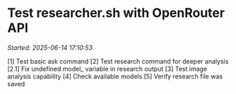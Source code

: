 # Test researcher.sh with OpenRouter API
_Started: 2025-06-14 17:10:53_

[1] Test basic ask command
[2] Test research command for deeper analysis
[2.1] Fix undefined model_ variable in research output
[3] Test image analysis capability
[4] Check available models
[5] Verify research file was saved
